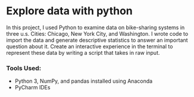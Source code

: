 # Explore data with python

In this project, I used Python to examine data on bike-sharing systems in three u.s. Cities: Chicago, New York City, and Washington. I wrote code to import the data and generate descriptive statistics to answer an important question about it. Create an interactive experience in the terminal to represent these data by writing a script that takes in raw input.

### Tools Used:

- Python 3, NumPy, and pandas installed using Anaconda
- PyCharm IDEs

